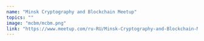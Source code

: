 ```yaml
---
name: "Minsk Cryptography and Blockchain Meetup"
topics: ""
image: "mcbm/mcbm.png"
link: "https://www.meetup.com/ru-RU/Minsk-Cryptography-and-Blockchain-Meetup/"
---
```

